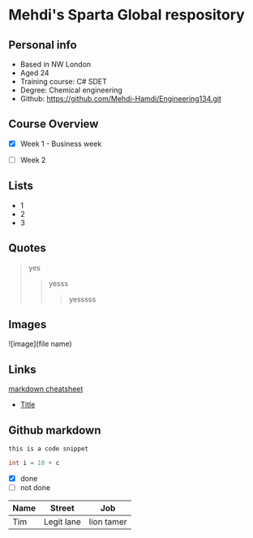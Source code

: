 
# Mehdi's Sparta Global respository 

## Personal info
- Based in NW London
- Aged 24
- Training course: C# SDET
- Degree: Chemical engineering
- Github: https://github.com/Mehdi-Hamdi/Engineering134.git

## Course Overview
- [x] Week 1 - Business week
- [ ] Week 2


## Lists
- 1
- 2
- 3 

## Quotes
>yes
>>yesss
>>>yesssss

## Images
![image](file name)

## Links
[markdown cheatsheet](https://enterprise.github.com/downloads/en/markdown-cheatsheet.pdf)

-  [Title](#Title)

## Github markdown

`this is a code snippet`

```c#
int i = 10 + c
```

- [x] done
- [ ] not done

Name | Street | Job
---|---|---
Tim | Legit lane| lion tamer